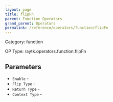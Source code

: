 ```yaml
---
layout: page
title: flipFn
parent: Function Operators
grand_parent: Operators
permalink: /reference/operators/function/flipFn
---
```


Category: function

OP Type: raytk.operators.function.flipFn

## Parameters

* `Enable` - 
* `Flip Type` - 
* `Return Type` - 
* `Context Type` -
